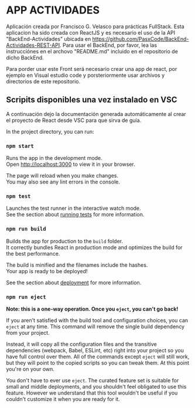 # APP ACTIVIDADES

Aplicación creada por Francisco G. Velasco para prácticas FullStack. Esta aplicacion ha sido creada con ReactJS y es necesario el uso de la API "BackEnd-Actividades" ubicada en https://github.com/PasxCode/BackEnd-Actividades-REST-API. Para usar el BackEnd, por favor, lea las instrucciónes en el archovo "README.md" incluido en el repositorio de dicho BackEnd.

Para porder usar este Front será necesario crear una app de react, por ejemplo en Visual estudio code y porsteriormente usar archivos y directorios de este repositorio.


## Scripits disponibles una vez instalado en VSC

A continuación dejo la documentación generada automáticamente al crear el proyecto de React desde VSC para que sirva de guía.

In the project directory, you can run:

### `npm start`

Runs the app in the development mode.\
Open [http://localhost:3000](http://localhost:3000) to view it in your browser.

The page will reload when you make changes.\
You may also see any lint errors in the console.

### `npm test`

Launches the test runner in the interactive watch mode.\
See the section about [running tests](https://facebook.github.io/create-react-app/docs/running-tests) for more information.

### `npm run build`

Builds the app for production to the `build` folder.\
It correctly bundles React in production mode and optimizes the build for the best performance.

The build is minified and the filenames include the hashes.\
Your app is ready to be deployed!

See the section about [deployment](https://facebook.github.io/create-react-app/docs/deployment) for more information.

### `npm run eject`

**Note: this is a one-way operation. Once you `eject`, you can't go back!**

If you aren't satisfied with the build tool and configuration choices, you can `eject` at any time. This command will remove the single build dependency from your project.

Instead, it will copy all the configuration files and the transitive dependencies (webpack, Babel, ESLint, etc) right into your project so you have full control over them. All of the commands except `eject` will still work, but they will point to the copied scripts so you can tweak them. At this point you're on your own.

You don't have to ever use `eject`. The curated feature set is suitable for small and middle deployments, and you shouldn't feel obligated to use this feature. However we understand that this tool wouldn't be useful if you couldn't customize it when you are ready for it.
